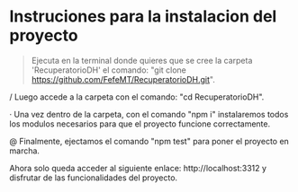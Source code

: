 # Instruciones para la instalacion del proyecto

> Ejecuta en la terminal donde quieres que se cree la carpeta 'RecuperatorioDH' el comando: "git clone https://github.com/FefeMT/RecuperatorioDH.git".

/ Luego accede a la carpeta con el comando: "cd RecuperatorioDH".

· Una vez dentro de la carpeta, con el comando "npm i" instalaremos todos los modulos necesarios para que el proyecto funcione correctamente.

@ Finalmente, ejectamos el comando "npm test" para poner el proyecto en marcha.

Ahora solo queda acceder al siguiente enlace: http://localhost:3312 y disfrutar de las funcionalidades del proyecto.
